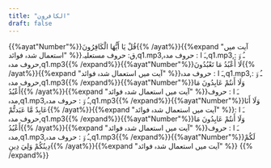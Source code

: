 ```yaml
---
title: "الكافرون"
draft: false
---
```

 {{%ayat"Number"%}}قُلْ يَا أَيُّهَا الْكَافِرُونَ{{% /ayat%}}{{%expand "آیت میں استعمال شدہ فوائد" %}}ق: حروف مستعلیہ,q1.mp3,ـَ ا :  حروف مدہ,q1.mp3,ـُ و٘ :  حروف مدہ,q1.mp3{{% /expand%}}{{%ayat"Number"%}}لَا أَعْبُدُ مَا تَعْبُدُونَ{{% /ayat%}}{{%expand "آیت میں استعمال شدہ فوائد" %}}ـَ ا :  حروف مدہ,q1.mp3,ـُ و٘ :  حروف مدہ,q1.mp3{{% /expand%}}{{%ayat"Number"%}}وَلَا أَنتُمْ عَابِدُونَ مَا أَعْبُدُ{{% /ayat%}}{{%expand "آیت میں استعمال شدہ فوائد" %}}ـَ ا :  حروف مدہ,q1.mp3,ـُ و٘ :  حروف مدہ,q1.mp3{{% /expand%}}{{%ayat"Number"%}}وَلَا أَنَا عَابِدٌ مَّا عَبَدتُّمْ{{% /ayat%}}{{%expand "آیت میں استعمال شدہ فوائد" %}}ـَ ا :  حروف مدہ,q1.mp3{{% /expand%}}{{%ayat"Number"%}}وَلَا أَنتُمْ عَابِدُونَ مَا أَعْبُدُ{{% /ayat%}}{{%expand "آیت میں استعمال شدہ فوائد" %}}ـَ ا :  حروف مدہ,q1.mp3,ـُ و٘ :  حروف مدہ,q1.mp3{{% /expand%}}{{%ayat"Number"%}}لَكُمْ دِينُكُمْ وَلِيَ دِينِ{{% /ayat%}}{{%expand "آیت میں استعمال شدہ فوائد" %}} {{% /expand%}}